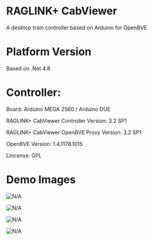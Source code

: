 # RAGLINK+ CabViewer
A desktop train controller based on Arduino for OpenBVE.

# Platform Version
Based on .Net 4.8

# Controller:

Board: Arduino MEGA 2560 / Arduino DUE

RAGLINK+ CabViewer Controller Version: 3.2 SP1

RAGLINK+ CabViewer OpenBVE Proxy Version: 3.2 SP1

OpenBVE Version: 1.4.1178.1015

Lincense: GPL

# Demo Images

![N/A](https://raw.githubusercontent.com/TSDArthur/RAGLINK/master/Demo%20Images/Controller_3.jpg)

![N/A](https://raw.githubusercontent.com/TSDArthur/RAGLINK/master/Demo%20Images/Controller_2.jpg)

![N/A](https://raw.githubusercontent.com/TSDArthur/RAGLINK/master/Demo%20Images/Controller_1.jpg)

![N/A](https://raw.githubusercontent.com/TSDArthur/RAGLINK/master/Demo%20Images/Control%20Panel.jpg)
